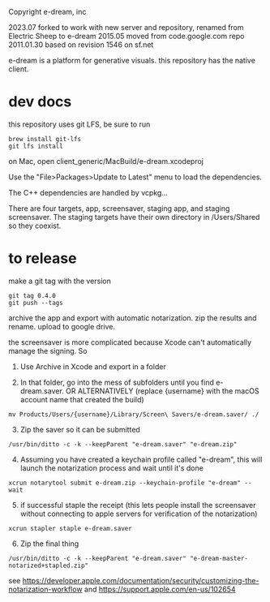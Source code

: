 Copyright e-dream, inc

2023.07     forked to work with new server and repository, renamed from Electric Sheep to e-dream
2015.05     moved from code.google.com repo
2011.01.30  based on revision 1546 on sf.net

e-dream is a platform for generative visuals.
this repository has the native client.

# dev docs

this repository uses git LFS, be sure to run

    brew install git-lfs
    git lfs install

on Mac, open client_generic/MacBuild/e-dream.xcodeproj

Use the "File>Packages>Update to Latest" menu to load the
dependencies.

The C++ dependencies are handled by vcpkg...

There are four targets, app, screensaver, staging app, and staging
screensaver. The staging targets have their own directory in
/Users/Shared so they coexist.

# to release

make a git tag with the version
```
git tag 0.4.0
git push --tags
```

archive the app and export with automatic notarization. zip the
results and rename. upload to google drive.

the screensaver is more complicated because Xcode can't automatically
manage the signing. So

1) Use Archive in Xcode and export in a folder

2) In that folder, go into the mess of subfolders until you find e-dream.saver. 
OR ALTERNATIVELY (replace {username} with the macOS account name that created the build)

```
mv Products/Users/{username}/Library/Screen\ Savers/e-dream.saver/ ./
```

3) Zip the saver so it can be submitted

```
/usr/bin/ditto -c -k --keepParent "e-dream.saver" "e-dream.zip"
```

4) Assuming  you have created a keychain profile called "e-dream", this will launch the notarization process and wait until it's done

```
xcrun notarytool submit e-dream.zip --keychain-profile "e-dream" --wait
```

5) if successful staple the receipt (this lets people install the screensaver without connecting to apple servers for verification of the notarization)

```
xcrun stapler staple e-dream.saver
```

6) Zip the final thing

```
/usr/bin/ditto -c -k --keepParent "e-dream.saver" "e-dream-master-notarized+stapled.zip"
```

see https://developer.apple.com/documentation/security/customizing-the-notarization-workflow
and https://support.apple.com/en-us/102654
